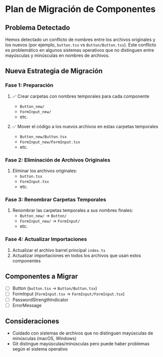 # Plan de Migración de Componentes

## Problema Detectado

Hemos detectado un conflicto de nombres entre los archivos originales y los nuevos (por ejemplo, `button.tsx` vs `Button/Button.tsx`). Este conflicto es problemático en algunos sistemas operativos que no distinguen entre mayúsculas y minúsculas en nombres de archivos.

## Nueva Estrategia de Migración

### Fase 1: Preparación

1. ✅ Crear carpetas con nombres temporales para cada componente

   - `Button_new/`
   - `FormInput_new/`
   - etc.

2. ✅ Mover el código a los nuevos archivos en estas carpetas temporales
   - `Button_new/Button.tsx`
   - `FormInput_new/FormInput.tsx`
   - etc.

### Fase 2: Eliminación de Archivos Originales

1. Eliminar los archivos originales:
   - `button.tsx`
   - `FormInput.tsx`
   - etc.

### Fase 3: Renombrar Carpetas Temporales

1. Renombrar las carpetas temporales a sus nombres finales:
   - `Button_new/` → `Button/`
   - `FormInput_new/` → `FormInput/`
   - etc.

### Fase 4: Actualizar Importaciones

1. Actualizar el archivo barrel principal `index.ts`
2. Actualizar importaciones en todos los archivos que usan estos componentes

## Componentes a Migrar

- [ ] Button (`button.tsx` → `Button/Button.tsx`)
- [ ] FormInput (`FormInput.tsx` → `FormInput/FormInput.tsx`)
- [ ] PasswordStrengthIndicator
- [ ] ErrorMessage

## Consideraciones

- Cuidado con sistemas de archivos que no distinguen mayúsculas de minúsculas (macOS, Windows)
- Git distingue mayúsculas/minúsculas pero puede haber problemas según el sistema operativo
